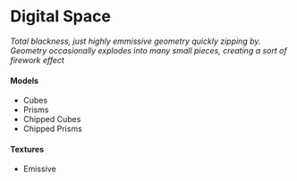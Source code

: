 # Digital Space
*Total blackness, just highly emmissive geometry quickly zipping by. Geometry occasionally explodes into many small pieces, creating a sort of firework effect*

#### Models
- Cubes
- Prisms
- Chipped Cubes
- Chipped Prisms

#### Textures
- Emissive
